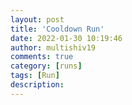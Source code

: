 ```yaml
---
layout: post
title: 'Cooldown Run'
date: 2022-01-30 10:19:46
author: multishiv19
comments: true
category: [runs]
tags: [Run]
description: 
---
```


<div width='100%' class='strava-embed-placeholder' data-embed-type='activity' data-embed-id='6607480110'></div>
<script src='https://strava-embeds.com/embed.js'></script>
